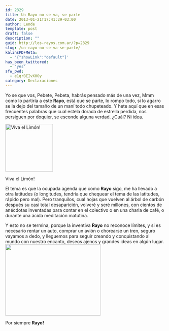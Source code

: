 ```yaml
---
id: 2329
title: Un Rayo no se va, se parte
date: 2013-01-21T17:41:29-03:00
author: Lende
template: post
draft: false
description: ""
guid: http://los-rayos.com.ar/?p=2329
slug: /un-rayo-no-se-va-se-parte/
kalinsPDFMeta:
  - '{"showLink":"default"}'
has_been_twittered:
  - 'yes'
sfw_pwd:
  - e1qrBEIvX0Oy
category: Declaraciones
---
```

Yo se que vos, Pebete, Pebeta, habrás pensado más de una vez, Mmm como lo partiría a este **Rayo**, está que se parte, lo rompo todo, si lo agarro se la dejo del tamaño de un maní todo chupeteado. Y hete aquí que en esas frecuentes palabras que cual estela dorada de estrella perdida, nos persiguen por doquier, se esconde alguna verdad. ¿Cuál? Ni idea.

<div id="attachment_2330" style="width: 160px" class="wp-caption alignright">
  <a href="http://los-rayos.com/un-rayo-no-se-va-se-parte/fete-du-citron-menton-10/" rel="attachment wp-att-2330"><img aria-describedby="caption-attachment-2330" class="size-thumbnail wp-image-2330" alt="Viva el Limón!" src="https://los-rayos.com/wp-content/uploads/2013/01/fete-du-citron-menton-10-150x150.jpg" width="150" height="150" /></a>
  
  <p id="caption-attachment-2330" class="wp-caption-text">
    Viva el Limón!
  </p>
</div>

El tema es que la ocupada agenda que como **Rayo** sigo, me ha llevado a otra latitudes (o longitudes, tendría que chequear el tema de las latitudes, rápido pero mal). Pero tranquilos, cual hojas que vuelven al árbol de carbón después su casi total desaparición, volveré y seré millones, con cientos de anécdotas inventadas para contar en el colectivo o en una charla de café, o durante una ácida meditación matutina.

Y esto no se termina, porque la inventiva **Rayo** no reconoce límites, y si es necesario rentar un auto, comprar un avión o chorearse un tren, seguro vayamos a dedo, y lleguemos para seguir creando y conquistando al mundo con nuestro encanto, deseos ajenos y grandes ideas en algún lugar.<img class="alignleft" alt="" src="https://lugaresparadisiacos.net/wp-content/uploads/2012/05/fotos-fiestas-en-menton-francia-del-limon-500x375.jpg" width="300" height="225" />

Por siempre **Rayo!**

&nbsp;

&nbsp;